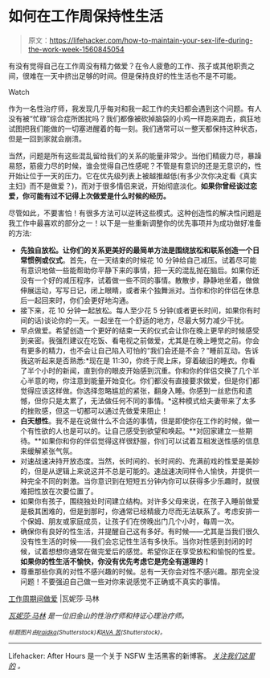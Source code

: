 # 如何在工作周保持性生活

> 原文：<https://lifehacker.com/how-to-maintain-your-sex-life-during-the-work-week-1560845054>

有没有觉得自己在工作周没有精力做爱？在令人疲惫的工作、孩子或其他职责之间，很难在一天中挤出足够的时间。但是保持良好的性生活也不是不可能。

Watch

作为一名性治疗师，我发现几乎每对和我一起工作的夫妇都会遇到这个问题。有人没有被“忙碌”综合症所困扰吗？我们都像被砍掉脑袋的小鸡一样跑来跑去，疯狂地试图把我们能做的一切塞进醒着的每一刻。我们通常可以一整天都保持这种状态，但是一回到家就会崩溃。

当然，问题是所有这些混乱留给我们的关系的能量非常少。当他们精疲力尽，暴躁易怒，筋疲力尽的时候，谁会觉得自己性感呢？不管是有意识的还是无意识的，性开始让位于一天的压力。它在优先级列表上被越推越低(有多少次你决定看《真实主妇》而不是做爱？)，而对于很多情侣来说，开始彻底淡化。**如果你曾经谈过恋爱，你可能有过不记得上次做爱是什么时候的经历。**

尽管如此，不要害怕！有很多方法可以逆转这些模式。这种创造性的解决性问题是我工作中最喜欢的部分之一！以下是一些重新调整你的优先事项并为成功做好准备的方法:

*   **先独自放松。**让你们的关系更美好的最简单方法是**围绕放松和联系创造一个日常惯例或仪式**。首先，在一天结束的时候花 10 分钟给自己减压。试着尽可能有意识地做一些能帮助你平静下来的事情，把一天的混乱抛在脑后。如果你还没有一个好的减压程序，试着做一些不同的事情。散散步，静静地坐着，做做伸展运动，写写日记，闭上眼睛，或者来个独舞派对。当你和你的伴侣在休息后一起回来时，你们会更好地沟通。
*   接下来，花 10 分钟一起放松。每人至少花 5 分钟(或者更长时间，如果你有时间的话)谈论你的一天。一起坐在一个舒适的地方，尽最大努力减少干扰。
*   早点做爱。希望创造一个更好的结束一天的仪式会让你在晚上更早的时候感受到亲密。我强烈建议在吃饭、看电视之前做爱，尤其是在晚上睡觉之前。你会有更多的精力，也不会让自己陷入可怕的“我们会还是不会？”睡前互动。告诉我这听起来是否熟悉:*现在是 11:30，你终于爬上床，穿着破旧的睡衣。你看了半个小时的新闻，直到你的眼皮开始感到沉重。你和你的伴侣交换了几个半心半意的吻，你注意到能量开始变化。你们都没有直接要求做爱，但是你们都觉得应该这样做。你选择忽略尴尬的紧张，翻身入睡。你感到一丝悲伤和遗憾，但你只是太累了，无法做任何不同的事情。*这种模式给夫妻带来了太多的挫败感，但这一切都可以通过先做爱来阻止！
*   **白天想性**。我不是在说做什么不合适的事情，但是即使你在工作的时候，做一个有性欲的人也是可以的。让自己感受到欲望和唤起。**对回家建立一些期待。**如果你和你的伴侣觉得这样很舒服，你们可以试着互相发送性感的信息来缓解紧张气氛。
*   对速战速决持开放态度。当然，长时间的、长时间的、充满前戏的性爱是美妙的，但是从逻辑上来说这并不总是可能的。速战速决同样令人愉快，并提供一种完全不同的刺激。当你意识到在短短五分钟内你可以获得多少乐趣时，就很难把性放在次要位置了。
*   如果你有孩子，围绕独处时间建立结构。对许多父母来说，在孩子入睡前做爱是极其困难的，但是到那时，你通常已经精疲力尽而无法联系了。考虑安排一个保姆、朋友或家庭成员，让孩子们在傍晚出门几个小时，每周一次。
*   确保你有良好的性生活，并提醒自己这有多好。有时候——尤其是当我们很久没有性生活的时候——我们会忘记性生活有多快乐。当你对性感到封闭的时候，试着想想你通常在做完爱后的感觉。希望你正在享受放松和愉悦的性爱。**如果你的性生活不愉快，你没有优先考虑它是完全有道理的！**
*   尊重那些你真的对性不感兴趣的时候。总有一天你会对性不感兴趣。那完全没问题！不要强迫自己做一些对你来说感觉不正确或不真实的事情。

[工作周期间做爱](http://vmtherapy.com/2014/01/readers-request-fridays-sex-and-the-work-week/) |瓦妮莎·马林

[*瓦妮莎·马林*](http://vmtherapy.com/) *是一位旧金山的性治疗师和持证心理治疗师。*

<small>*标题图片由*</small>[<small>*Iraidka*</small>](http://www.shutterstock.com/pic-47783104/stock-vector-sex-symbol.html)<small>*(Shutterstock)和*</small>[<small>*AVA 苦*</small>](http://www.shutterstock.com/pic-183598613/stock-vector-sex-vector-format.html)<small>*(Shutterstock)。*</small>

* * *

Lifehacker: After Hours 是一个关于 NSFW 生活黑客的新博客。 [*关注我们这里的*](https://twitter.com/LHAfterHours) *。*